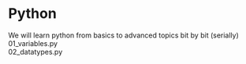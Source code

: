 # Python
We will learn python from basics to advanced topics bit by bit (serially) <br>
01_variables.py <br>
02_datatypes.py <br>
